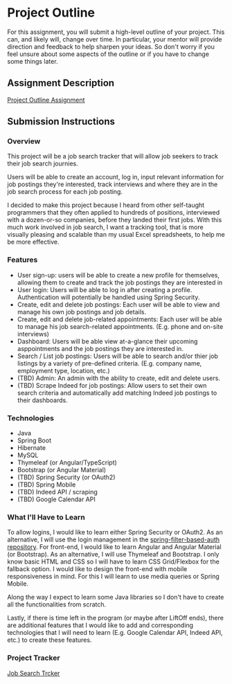# Project Outline
For this assignment, you will submit a high-level outline of your project. This can, and likely will, change over time. In particular, your mentor will provide direction and feedback to help sharpen your ideas. So don't worry if you feel unsure about some aspects of the outline or if you have to change some things later.

## Assignment Description
[Project Outline Assignment](https://education.launchcode.org/liftoff/modules/assignments/project-outline)

## Submission Instructions

### Overview
This project will be a job search tracker that will allow job seekers to track their job search journies.

Users will be able to create an account, log in, input relevant information for job postings they're interested, track interviews and where they are in the job search process for each job posting.

I decided to make this project because I heard from other self-taught programmers that they often applied to hundreds of positions, interviewed with a dozen-or-so companies, before they landed their first jobs. With this much work involved in job search, I want a tracking tool, that is more visually pleasing and scalable than my usual Excel spreadsheets, to help me be more effective.

### Features
- User sign-up: users will be able to create a new profile for themselves, allowing them to create and track the job postings they are interested in
- User login: Users will be able to log in after creating a profile. Authentication will potentially be handled using Spring Security.
- Create, edit and delete job postings: Each user will be able to view and manage his own job postings and job details.
- Create, edit and delete job-related appointments: Each user will be able to manage his job search-related appointments. (E.g. phone and on-site interviews)
- Dashboard: Users will be able view at-a-glance their upcoming asppointments and the job postings they are interested in.
- Search / List job postings: Users will be able to search and/or thier job listings by a variety of pre-defined criteria. (E.g. company name, employment type, location, etc.)
- (TBD) Admin: An admin with the ability to create, edit and delete users.
- (TBD) Scrape Indeed for job postings: Allow users to set their own search criteria and automatically add matching Indeed job postings to their dashboards.

### Technologies
- Java
- Spring Boot
- Hibernate
- MySQL
- Thymeleaf (or Angular/TypeScript)
- Bootstrap (or Angular Material)
- (TBD) Spring Security (or OAuth2)
- (TBD) Spring Mobile
- (TBD) Indeed API / scraping
- (TBD) Google Calendar API

### What I'll Have to Learn
To allow logins, I would like to learn either Spring Security or OAuth2. As an alternative, I will use the login management in the [spring-filter-based-auth repository](https://github.com/LaunchCodeEducation/spring-filter-based-auth).
For front-end, I would like to learn Angular and Angular Material (or Bootstrap). As an alternative, I will use Thymeleaf and Bootstrap. I only know basic HTML and CSS so I will have to learn CSS Grid/Flexbox for the fallback option.
I would like to design the front-end with mobile responsiveness in mind. For this I will learn to use media queries or Spring Mobile.

Along the way I expect to learn some Java libraries so I don't have to create all the functionalities from scratch.

Lastly, if there is time left in the program (or maybe after LiftOff ends), there are additional features that I would like to add and corresponding technologies that I will need to learn (E.g. Google Calendar API, Indeed API, etc.) to create these features.

### Project Tracker
[Job Search Trcker](https://trello.com/b/i2kRF0Ur/liftoff-job-search-tracker)
